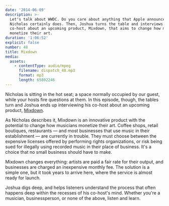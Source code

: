 ```yaml
---
date: '2014-06-09'
description: >-
  Let's talk about WWDC. Do you care about anything that Apple announced?
  Nicholas certainly does. Then, Joshua turns the table and interviews his
  co-host about an upcoming product, Mixdown, that aims to change how musicians
  monetize their art.
duration: '1:06:52'
explicit: false
number: 48
title: Mixdown
media:
  assets:
    - contentType: audio/mpeg
      filename: dispatch_48.mp3
      format: mp3
      length: 65802246
---
```

Nicholas is sitting in the hot seat; a space normally occupied by our guest, while your hosts fire questions at them. In this episode, though, the tables turn and Joshua ends up interviewing his co-host about an upcoming product, [Mixdown](http://mixdown.co).

As Nicholas describes it, Mixdown is an innovative product with the potential to change how musicians monetize their art. Coffee shops, retail boutiques, restaurants &mdash; and most businesses that use music in their establishment &mdash; are currently in trouble. They must choose between the expensive licenses offered by performing rights organizations, or risk being sued for illegally using recorded music in their place of business. It's a choice that no small business should have to make.

Mixdown changes everything: artists are paid a fair rate for their output, and businesses are charged an inexpensive monthly fee. The solution is a simple one, but it took years to arrive here, where the service is almost ready for launch.

Joshua digs deep, and helps listeners understand the process that often happens deep within the recesses of his co-host's mind. Whether you're a musician, businessperson, or none of the above, listen and learn.
